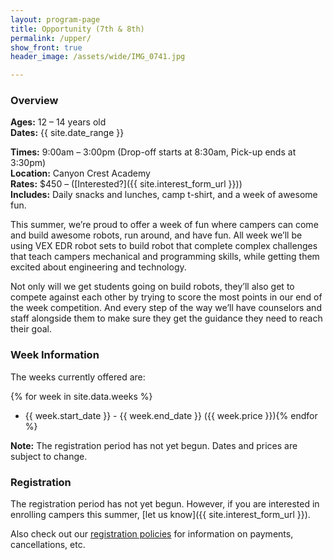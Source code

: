 ```yaml
---
layout: program-page
title: Opportunity (7th & 8th)
permalink: /upper/
show_front: true
header_image: /assets/wide/IMG_0741.jpg

---
```


### Overview
**Ages:** 12 – 14 years old  
**Dates:** {{ site.date_range }} 

**Times:** 9:00am – 3:00pm (Drop-off starts at 8:30am, Pick-up ends at 3:30pm)  
**Location:** Canyon Crest Academy  
**Rates:** $450 – ([Interested?]({{ site.interest_form_url }}))  
**Includes:** Daily snacks and lunches, camp t-shirt, and a week of awesome fun.  

This summer, we’re proud to offer a week of fun where campers can come and build awesome robots, run around, and have fun. All week we’ll be using VEX EDR robot sets to build robot that complete complex challenges that teach campers mechanical and programming skills, while getting them excited about engineering and technology.

Not only will we get students going on build robots, they’ll also get to compete against each other by trying to score the most points in our end of the week competition. And every step of the way we’ll have counselors and staff alongside them to make sure they get the guidance they need to reach their goal.

### Week Information
The weeks currently offered are:

{% for week in site.data.weeks %}
- {{ week.start_date }} - {{ week.end_date }} ({{ week.price }}){% endfor %}

**Note:** The registration period has not yet begun. Dates and prices are subject to change.

### Registration
The registration period has not yet begun. However, if you are interested in enrolling campers this summer, [let us know]({{ site.interest_form_url }}).

Also check out our [registration policies](/camp/about/registration) for information on payments, cancellations, etc.

